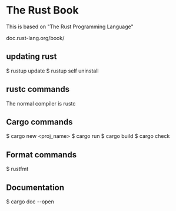 # The Rust Book

This is based on "The Rust Programming Language"

doc.rust-lang.org/book/



## updating rust
$ rustup update
$ rustup self uninstall

## rustc commands
The normal compiler is rustc

## Cargo commands

$ cargo new <proj_name>
$ cargo run
$ cargo build
$ cargo check

## Format commands
$ rustfmt


## Documentation
$ cargo doc --open